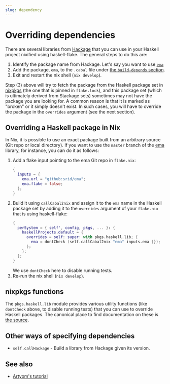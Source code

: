 ```yaml
---
slug: dependency
---
```


# Overriding dependencies

There are several libraries from [Hackage](https://hackage.haskell.org/) that you can use in your Haskell project nixified using haskell-flake. The general steps to do this are:

1. Identify the package name from Hackage. Let's say you want to use [`ema`](https://hackage.haskell.org/package/ema)
2. Add the package, `ema`, to the `.cabal` file under [the `build-depends` section](https://cabal.readthedocs.io/en/3.4/cabal-package.html#pkg-field-build-depends).
3. Exit and restart the nix shell (`nix develop`). 

Step (3) above will try to fetch the package from the Haskell package set in [nixpkgs](https://github.com/NixOS/nixpkgs) (the one that is pinned in `flake.lock`), and this package set (which is ultimately derived from Stackage sets) sometimes may not have the package you are looking for. A common reason is that it is marked as "broken" or it simply doesn't exist. In such cases, you will have to override the package in the `overrides` argument (see the next section).

## Overriding a Haskell package in Nix

In Nix, it is possible to use an exact package built from an arbitrary source (Git repo or local directory). If you want to use the `master` branch of the [ema](https://hackage.haskell.org/package/ema) library, for instance, you can do it as follows:

1. Add a flake input pointing to the ema Git repo in `flake.nix`: 
    ```nix
    {
      inputs = {
        ema.url = "github:srid/ema";
        ema.flake = false;
      };
    }
    ```
1. Build it using `callCabal2nix` and assign it to the `ema` name in the Haskell package set by adding it to the `overrides` argument of your `flake.nix` that is using haskell-flake:
    ```nix
    {
      perSystem = { self', config, pkgs, ... }: {
        haskellProjects.default = {
          overrides = self: super: with pkgs.haskell.lib; {
            ema = dontCheck (self.callCabal2nix "ema" inputs.ema {}); 
          };
        };
      };
    }
    ```
    We use `dontCheck` here to disable running tests.
1. Re-run the nix shell (`nix develop`).

## nixpkgs functions

The `pkgs.haskell.lib` module provides various utility functions (like `dontCheck` above, to disable running tests) that you can use to override Haskell packages. The canonical place to find documentation on these is [the source](https://github.com/NixOS/nixpkgs/blob/master/pkgs/development/haskell-modules/lib/compose.nix).

## Other ways of specifying dependencies

- `self.callHackage` - Build a library from Hackage given its version.

## See also

- [Artyom's tutorial](https://tek.brick.do/how-to-override-dependency-versions-when-building-a-haskell-project-with-nix-K3VXJd8mEKO7) 